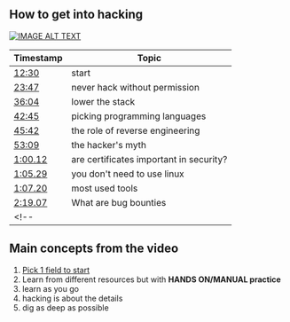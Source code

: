## How to get into hacking

[![IMAGE ALT TEXT](http://img.youtube.com/vi/9I5RAWGWj7I/0.jpg)](https://youtu.be/9I5RAWGWj7I?t=748 "How to get into hacking")

| Timestamp | Topic |
| --------------- | ----- |
| [12:30](https://youtu.be/9I5RAWGWj7I?t=750) | start |
| [23:47](https://youtu.be/9I5RAWGWj7I?t=1427) | never hack without permission |
| [36:04](https://youtu.be/9I5RAWGWj7I?t=2164) | lower the stack |
| [42:45](https://youtu.be/9I5RAWGWj7I?t=2565) | picking programming languages |
| [45:42](https://youtu.be/9I5RAWGWj7I?t=2742) | the role of reverse engineering |
| [53:09](https://youtu.be/9I5RAWGWj7I?t=3189) | the hacker's myth |
| [1:00.12](https://youtu.be/9I5RAWGWj7I?t=3612) | are certificates important in security? |
| [1:05.29](https://youtu.be/9I5RAWGWj7I?t=3929) | you don't need to use linux |
| [1:07.20](https://youtu.be/9I5RAWGWj7I?t=4040) | most used tools |
| [2:19.07](https://youtu.be/9I5RAWGWj7I?t=8347) | What are bug bounties |
<!-- | [](https://youtu.be/9I5RAWGWj7I?t=) |  | -->

## Main concepts from the video
1. [Pick 1 field to start](pages/fields.md)
2. Learn from different resources but with **HANDS ON/MANUAL practice**
3. learn as you go
4. hacking is about the details
5. dig as deep as possible

